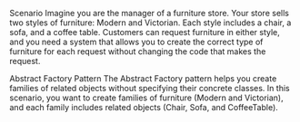  Scenario
 Imagine you are the manager of a furniture store. Your store sells two styles of furniture: Modern and Victorian. Each style includes a chair, a sofa, and a coffee table. Customers can request furniture in either style, and you need a system that allows you to create the correct type of furniture for each request without changing the code that makes the request.

Abstract Factory Pattern
The Abstract Factory pattern helps you create families of related objects without specifying their concrete classes. In this scenario, you want to create families of furniture (Modern and Victorian), and each family includes related objects (Chair, Sofa, and CoffeeTable).


